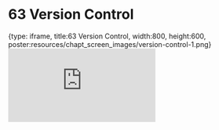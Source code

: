 # 63 Version Control
 
{type: iframe, title:63 Version Control, width:800, height:600, poster:resources/chapt_screen_images/version-control-1.png}
![](https://datatrail-jhu.github.io/DataTrail/no_toc/version-control-1.html)
 

 
